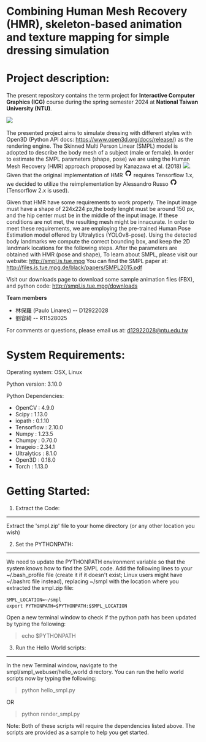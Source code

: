 # Combining Human Mesh Recovery (HMR), skeleton-based animation and texture mapping for simple dressing simulation

Project description:
========
The present repository contains the term project for **Interactive Computer Graphics (ICG)** course during the spring semester 2024 at **National Taiwan University (NTU)**.

<img src="./imgs/results_0.gif" height="400">

The presented project aims to simulate dressing with different styles with Open3D (Python API docs: https://www.open3d.org/docs/release/) as the rendering engine. The Skinned Multi Person Linear (SMPL) model is adopted to describe the body mesh of a subject (male or female). In order to estimate the SMPL parameters (shape, pose) we are using the Human Mesh Recovery (HMR) approach proposed by Kanazawa et al. (2018) <a href="https://openaccess.thecvf.com/content_cvpr_2018/html/Kanazawa_End-to-End_Recovery_of_CVPR_2018_paper.html" alt="Releases"><img src="https://img.shields.io/badge/[paper]-8A2BE2"/></a>. Given that the original implementation of HMR <a href="https://github.com/akanazawa/hmr" alt="Forks"><img src="imgs/github.png" alt="drawing" width=20/></a> requires Tensorflow 1.x, we decided to utilize the reimplementation by Alessandro Russo <a href="https://github.com/russoale/hmr2.0" alt="Forks"><img src="imgs/github.png" alt="drawing" width=20/></a> (Tensorflow 2.x is used). 

Given that HMR have some requirements to work properly. The input image must have a shape of 224x224 px,the body lenght must be around 150 px, and the hip center must be in the middle of the input image. If these conditions are not met, the resulting mesh might be innacurate. In order to meet these requirements, we are employing the pre-trained Human Pose Estimation model offered by Ultralytics (YOLOv8-pose). Using the detected body landmarks we compute the correct bounding box, and keep the 2D landmark locations for the following steps.  After the parameters are obtained with HMR (pose and shape), 
To learn about SMPL, please visit our website: http://smpl.is.tue.mpg
You can find the SMPL paper at: http://files.is.tue.mpg.de/black/papers/SMPL2015.pdf

Visit our downloads page to download some sample animation files (FBX), and python code:
http://smpl.is.tue.mpg/downloads


**Team members**
- 林保羅 (Paulo Linares) -- D12922028
- 劉容綺 -- R11528025

For comments or questions, please email us at: d12922028@ntu.edu.tw



System Requirements:
====================
Operating system: OSX, Linux

Python version: 3.10.0

Python Dependencies:
- OpenCV		: 4.9.0
- Scipy			: 1.13.0
- iopath		: 0.1.10
- Tensorflow	: 2.10.0
- Numpy			: 1.23.5
- Chumpy		: 0.70.0
- Imageio		: 2.34.1
- Ultralytics	: 8.1.0
- Open3D		: 0.18.0
- Torch			: 1.13.0


Getting Started:
================

1. Extract the Code:
--------------------
Extract the 'smpl.zip' file to your home directory (or any other location you wish)


2. Set the PYTHONPATH:
----------------------
We need to update the PYTHONPATH environment variable so that the system knows how to find the SMPL code. Add the following lines to your ~/.bash_profile file (create it if it doesn't exist; Linux users might have ~/.bashrc file instead), replacing ~/smpl with the location where you extracted the smpl.zip file:

	SMPL_LOCATION=~/smpl
	export PYTHONPATH=$PYTHONPATH:$SMPL_LOCATION


Open a new terminal window to check if the python path has been updated by typing the following:
>  echo $PYTHONPATH


3. Run the Hello World scripts:
-------------------------------
In the new Terminal window, navigate to the smpl/smpl_webuser/hello_world directory. You can run the hello world scripts now by typing the following:

> python hello_smpl.py

OR 

> python render_smpl.py



Note:
Both of these scripts will require the dependencies listed above. The scripts are provided as a sample to help you get started. 

